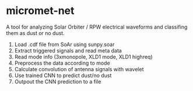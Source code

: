 # micromet-net
A tool for analyzing Solar Orbiter / RPW electrical waveforms and classifing them as dust or no dust.

1. Load .cdf file from SoAr using sunpy.soar
2. Extract triggered signals and read meta data
3. Read mode info (3xmonopole, XLD1 mode, XLD1 highreq)
4. Preprocess the data according to mode
5. Calculate convolution of antenna signals with wavelet
6. Use trained CNN to predict dust/no dust
7. Outpout the CNN prediction to a file
